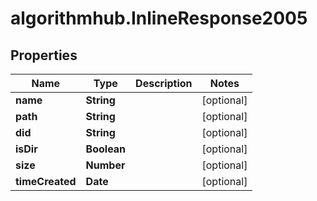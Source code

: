 # algorithmhub.InlineResponse2005

## Properties
Name | Type | Description | Notes
------------ | ------------- | ------------- | -------------
**name** | **String** |  | [optional] 
**path** | **String** |  | [optional] 
**did** | **String** |  | [optional] 
**isDir** | **Boolean** |  | [optional] 
**size** | **Number** |  | [optional] 
**timeCreated** | **Date** |  | [optional] 


